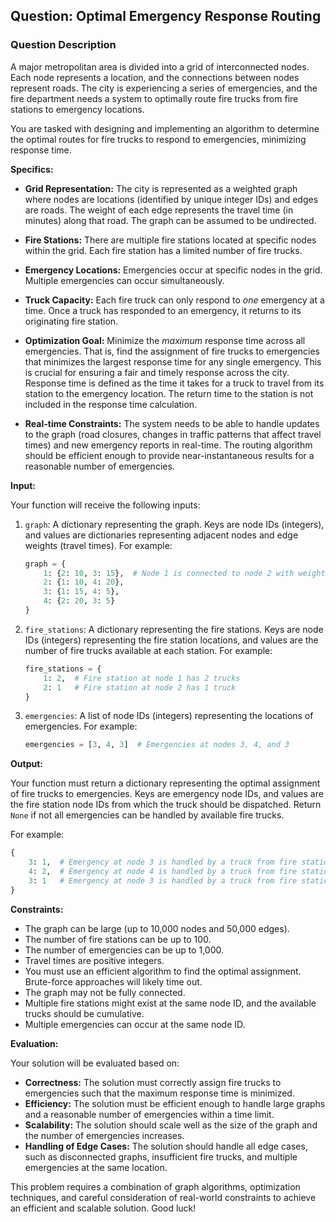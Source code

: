 ## Question: Optimal Emergency Response Routing

### Question Description

A major metropolitan area is divided into a grid of interconnected nodes. Each node represents a location, and the connections between nodes represent roads. The city is experiencing a series of emergencies, and the fire department needs a system to optimally route fire trucks from fire stations to emergency locations.

You are tasked with designing and implementing an algorithm to determine the optimal routes for fire trucks to respond to emergencies, minimizing response time.

**Specifics:**

*   **Grid Representation:** The city is represented as a weighted graph where nodes are locations (identified by unique integer IDs) and edges are roads. The weight of each edge represents the travel time (in minutes) along that road. The graph can be assumed to be undirected.

*   **Fire Stations:** There are multiple fire stations located at specific nodes within the grid. Each fire station has a limited number of fire trucks.

*   **Emergency Locations:** Emergencies occur at specific nodes in the grid. Multiple emergencies can occur simultaneously.

*   **Truck Capacity:** Each fire truck can only respond to *one* emergency at a time. Once a truck has responded to an emergency, it returns to its originating fire station.

*   **Optimization Goal:** Minimize the *maximum* response time across all emergencies. That is, find the assignment of fire trucks to emergencies that minimizes the largest response time for any single emergency. This is crucial for ensuring a fair and timely response across the city. Response time is defined as the time it takes for a truck to travel from its station to the emergency location. The return time to the station is not included in the response time calculation.

*   **Real-time Constraints:** The system needs to be able to handle updates to the graph (road closures, changes in traffic patterns that affect travel times) and new emergency reports in real-time. The routing algorithm should be efficient enough to provide near-instantaneous results for a reasonable number of emergencies.

**Input:**

Your function will receive the following inputs:

1.  `graph`: A dictionary representing the graph. Keys are node IDs (integers), and values are dictionaries representing adjacent nodes and edge weights (travel times). For example:
    ```python
    graph = {
        1: {2: 10, 3: 15},  # Node 1 is connected to node 2 with weight 10, and node 3 with weight 15
        2: {1: 10, 4: 20},
        3: {1: 15, 4: 5},
        4: {2: 20, 3: 5}
    }
    ```
2.  `fire_stations`: A dictionary representing the fire stations. Keys are node IDs (integers) representing the fire station locations, and values are the number of fire trucks available at each station. For example:
    ```python
    fire_stations = {
        1: 2,  # Fire station at node 1 has 2 trucks
        2: 1   # Fire station at node 2 has 1 truck
    }
    ```
3.  `emergencies`: A list of node IDs (integers) representing the locations of emergencies. For example:
    ```python
    emergencies = [3, 4, 3]  # Emergencies at nodes 3, 4, and 3
    ```

**Output:**

Your function must return a dictionary representing the optimal assignment of fire trucks to emergencies. Keys are emergency node IDs, and values are the fire station node IDs from which the truck should be dispatched.  Return `None` if not all emergencies can be handled by available fire trucks.

For example:
```python
{
    3: 1,  # Emergency at node 3 is handled by a truck from fire station at node 1
    4: 2,  # Emergency at node 4 is handled by a truck from fire station at node 2
    3: 1   # Emergency at node 3 is handled by a truck from fire station at node 1
}
```

**Constraints:**

*   The graph can be large (up to 10,000 nodes and 50,000 edges).
*   The number of fire stations can be up to 100.
*   The number of emergencies can be up to 1,000.
*   Travel times are positive integers.
*   You must use an efficient algorithm to find the optimal assignment.  Brute-force approaches will likely time out.
*   The graph may not be fully connected.
*   Multiple fire stations might exist at the same node ID, and the available trucks should be cumulative.
*   Multiple emergencies can occur at the same node ID.

**Evaluation:**

Your solution will be evaluated based on:

*   **Correctness:** The solution must correctly assign fire trucks to emergencies such that the maximum response time is minimized.
*   **Efficiency:** The solution must be efficient enough to handle large graphs and a reasonable number of emergencies within a time limit.
*   **Scalability:** The solution should scale well as the size of the graph and the number of emergencies increases.
*   **Handling of Edge Cases:** The solution should handle all edge cases, such as disconnected graphs, insufficient fire trucks, and multiple emergencies at the same location.

This problem requires a combination of graph algorithms, optimization techniques, and careful consideration of real-world constraints to achieve an efficient and scalable solution. Good luck!
